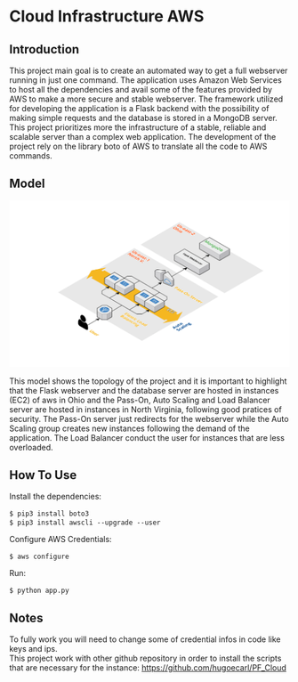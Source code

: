 # Cloud Infrastructure AWS  

## Introduction  

This project main goal is to create an automated way to get a full webserver running in just one command. The application uses Amazon Web Services to host all the dependencies and avail some of the features provided by AWS to make a more secure and stable webserver. The framework utilized for developing the application is a Flask backend with the possibility of making simple requests and the database is stored in a MongoDB server. This project prioritizes more the infrastructure of a stable, reliable and scalable server than a complex web application. The development of the project rely on the library boto of AWS to translate all the code to AWS commands.

## Model

![Screenshot](screenshot.png)  

This model shows the topology of the project and it is important to highlight that the Flask webserver and the database server are hosted in instances (EC2) of aws in Ohio and the Pass-On, Auto Scaling and Load Balancer server are hosted in instances in North Virginia, following good pratices of security. The Pass-On server just redirects for the webserver while the Auto Scaling group creates new instances following the demand of the application. The Load Balancer conduct the user for instances that are less overloaded.

## How To Use  
Install the dependencies:  

```  
$ pip3 install boto3  
$ pip3 install awscli --upgrade --user  
```  
Configure AWS Credentials:  
```
$ aws configure
```
Run:  
```
$ python app.py  
```

## Notes  
To fully work you will need to change some of credential infos in code like keys and ips.  
This project work with other github repository in order to install the scripts that are necessary for the instance: https://github.com/hugoecarl/PF_Cloud  
